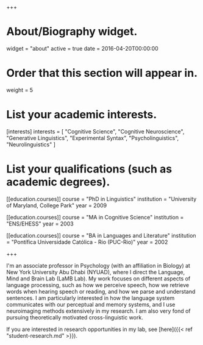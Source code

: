 +++
# About/Biography widget.
widget = "about"
active = true
date = 2016-04-20T00:00:00

# Order that this section will appear in.
weight = 5

# List your academic interests.
[interests]
  interests = [
    "Cognitive Science",
    "Cognitive Neuroscience",
    "Generative Linguistics",
    "Experimental Syntax",
    "Psycholinguistics",
    "Neurolinguistics"
  ]

# List your qualifications (such as academic degrees).
[[education.courses]]
  course = "PhD in Linguistics"
  institution = "University of Maryland, College Park"
  year = 2009

[[education.courses]]
  course = "MA in Cognitive Science"
  institution = "ENS/EHESS"
  year = 2003

[[education.courses]]
  course = "BA in Languages and Literature"
  institution = "Pontífica Universidade Católica - Rio (PUC-Rio)"
  year = 2002
 
+++

I'm an associate professor in Psychology (with an affiliation in Biology) at New York University Abu Dhabi (NYUAD), where I direct the Language, Mind and Brain Lab (LaMB Lab). My work focuses on different aspects of language processing, such as how we perceive speech, how we retrieve words when hearing speech or reading, and how we parse and understand sentences. I am particularly interested in how the language system communicates with our perceptual and memory systems, and I use neuroimaging methods extensively in my research. I am also very fond of pursuing theoretically motivated cross-linguistic work.

If you are interested in research opportunities in my lab, see [here]({{< ref "student-research.md" >}}).